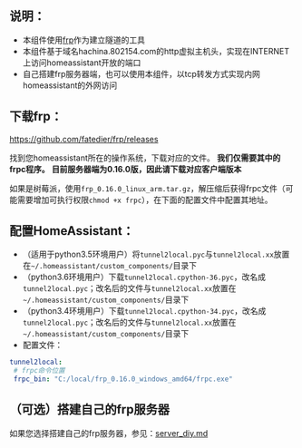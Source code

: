 
## 说明：
 - 本组件使用[frp](https://github.com/fatedier/frp)作为建立隧道的工具
 - 本组件基于域名hachina.802154.com的http虚拟主机头，实现在INTERNET上访问homeassistant开放的端口
 - 自己搭建frp服务器端，也可以使用本组件，以tcp转发方式实现内网homeassistant的外网访问
 
 
## 下载frp：
https://github.com/fatedier/frp/releases

找到您homeassistant所在的操作系统，下载对应的文件。
**我们仅需要其中的frpc程序。**
**目前服务器端为0.16.0版，因此请下载对应客户端版本**

如果是树莓派，使用`frp_0.16.0_linux_arm.tar.gz`，解压缩后获得frpc文件（可能需要增加可执行权限`chmod +x frpc`），在下面的配置文件中配置其地址。


## 配置HomeAssistant：
 - （适用于python3.5环境用户）将`tunnel2local.pyc`与`tunnel2local.xx`放置在`~/.homeassistant/custom_components/`目录下
 - （python3.6环境用户）下载`tunnel2local.cpython-36.pyc`，改名成`tunnel2local.pyc`；改名后的文件与`tunnel2local.xx`放置在`~/.homeassistant/custom_components/`目录下
 - （python3.4环境用户）下载`tunnel2local.cpython-34.pyc`，改名成`tunnel2local.pyc`；改名后的文件与`tunnel2local.xx`放置在`~/.homeassistant/custom_components/`目录下
 - 配置文件：
 ```yaml
tunnel2local:
  # frpc命令位置
  frpc_bin: "C:/local/frp_0.16.0_windows_amd64/frpc.exe"

```
## （可选）搭建自己的frp服务器
如果您选择搭建自己的frp服务器，参见：[server_diy.md](server_diy.md)

